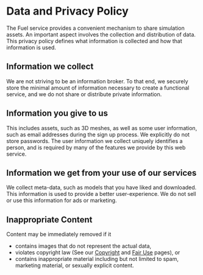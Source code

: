# Data and Privacy Policy

The Fuel service provides a convenient mechanism to share simulation assets.
An important aspect involves the collection and distribution of data. This
privacy policy defines what information is collected and how that
information is used.

## Information we collect

We are not striving to be an information broker. To that end, we securely
store the minimal amount of information necessary to create a functional
service, and we do not share or distribute private information.


## Information you give to us

This includes assets, such as 3D meshes, as well as some user information,
such as email addresses during the sign up process. We explicitly do
not store passwords. The user information we collect uniquely
identifies a person, and is required by many of the features we
provide by this web service.


## Information we get from your use of our services

We collect meta-data, such as models that you have liked and downloaded.
This information is used to provide a better user-experience. We do not sell
or use this information for ads or marketing.


## Inappropriate Content

Content may be immediately removed if it

  * contains images that do not represent the actual data,
  * violates copyright law (See our [Copyright](/docs/latest/fuel_copyright) and [Fair Use](/docs/latest/fuel_fair_use) pages), or
  * contains inappropriate material including but not limited to spam, marketing material, or sexually explicit content.
